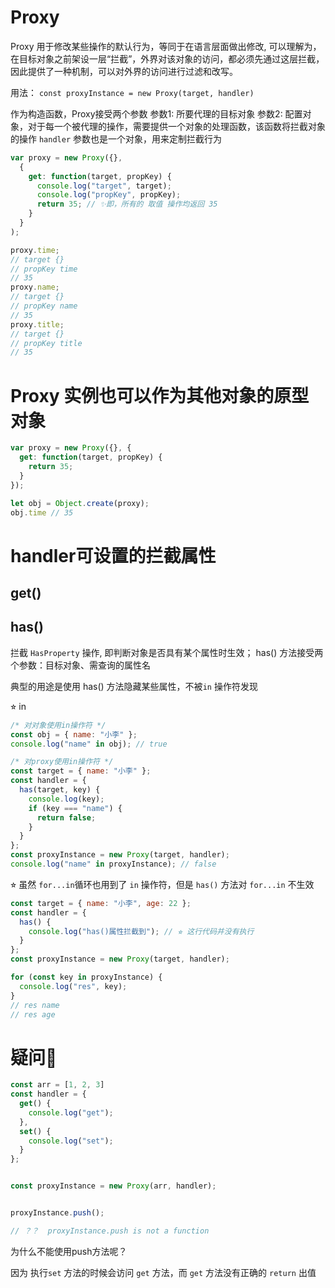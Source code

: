 

# Proxy 

Proxy 用于修改某些操作的默认行为，等同于在语言层面做出修改, 
可以理解为，在目标对象之前架设一层“拦截”，外界对该对象的访问，都必须先通过这层拦截，因此提供了一种机制，可以对外界的访问进行过滤和改写。

用法：
`const proxyInstance = new Proxy(target, handler)`

作为构造函数，Proxy接受两个参数
参数1: 所要代理的目标对象
参数2: 配置对象，对于每一个被代理的操作，需要提供一个对象的处理函数，该函数将拦截对象的操作
`handler`  参数也是一个对象，用来定制拦截行为

```js
var proxy = new Proxy({},
  {
    get: function(target, propKey) {
      console.log("target", target);
      console.log("propKey", propKey);
      return 35; // ✨即，所有的 取值 操作均返回 35
    }
  }
);

proxy.time; 
// target {}
// propKey time
// 35
proxy.name;  
// target {}
// propKey name
// 35
proxy.title;  
// target {}
// propKey title
// 35
```


# Proxy 实例也可以作为其他对象的原型对象

```js
var proxy = new Proxy({}, {
  get: function(target, propKey) {
    return 35;
  }
});

let obj = Object.create(proxy);
obj.time // 35
```

# handler可设置的拦截属性

## get()
## has()

拦截 `HasProperty` 操作, 即判断对象是否具有某个属性时生效；
has() 方法接受两个参数：目标对象、需查询的属性名

典型的用途是使用 has() 方法隐藏某些属性，不被`in` 操作符发现

⭐︎ in 
```js
/* 对对象使用in操作符 */
const obj = { name: "小李" };
console.log("name" in obj); // true

/* 对proxy使用in操作符 */
const target = { name: "小李" };
const handler = {
  has(target, key) {
    console.log(key);
    if (key === "name") {
      return false;
    }
  }
};
const proxyInstance = new Proxy(target, handler);
console.log("name" in proxyInstance); // false
```


⭐︎ 虽然 `for...in`循环也用到了 `in` 操作符，但是 `has()` 方法对 `for...in` 不生效

```js
const target = { name: "小李", age: 22 };
const handler = {
  has() {
    console.log("has()属性拦截到"); // ⭐︎ 这行代码并没有执行
  }
};
const proxyInstance = new Proxy(target, handler);

for (const key in proxyInstance) {
  console.log("res", key);
}
// res name
// res age

```

# 疑问🤔️

```js
const arr = [1, 2, 3]
const handler = {
  get() {
    console.log("get");
  },
  set() {
    console.log("set");
  }
};


const proxyInstance = new Proxy(arr, handler);


proxyInstance.push();

// ？？  proxyInstance.push is not a function
```

为什么不能使用push方法呢？


因为 执行`set` 方法的时候会访问 `get` 方法，而 `get` 方法没有正确的 `return` 出值